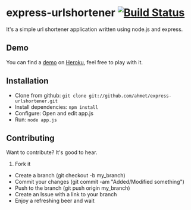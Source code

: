# express-urlshortener [![Build Status](https://secure.travis-ci.org/ahmet/express-urlshortener.png?branch=master)](http://travis-ci.org/ahmet/express-urlshortener)

It's a simple url shortener application written using node.js and express.

## Demo

You can find a [demo](http://urlshortener.heroku.com) on [Heroku](http://heroku.com), feel free to play with it.

## Installation

* Clone from github: `git clone git://github.com/ahmet/express-urlshortener.git`
* Install dependencies: `npm install`
* Configure: Open and edit app.js
* Run: `node app.js`

## Contributing

Want to contribute? It's good to hear.

1. Fork it
* Create a branch (git checkout -b my_branch)
* Commit your changes (git commit -am "Added/Modified something")
* Push to the branch (git push origin my_branch)
* Create an Issue with a link to your branch
* Enjoy a refreshing beer and wait